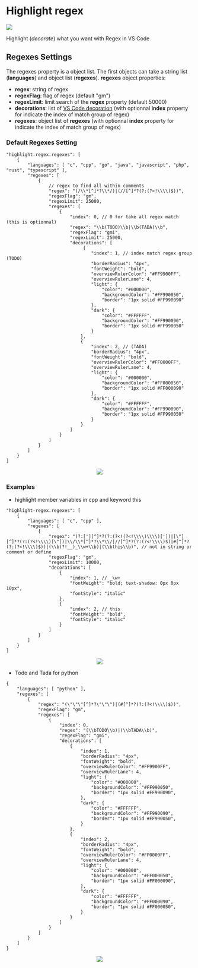 # Highlight regex
[![](https://vsmarketplacebadge.apphb.com/version/mblet.highlight-regex.svg)](https://marketplace.visualstudio.com/items?itemName=mblet.highlight-regex)

Highlight (*decorate*) what you want with Regex in VS Code

## Regexes Settings

The regexes property is a object list.
The first objects can take a string list (**languages**) and object list (**regexes**).
**regexes** object properties:
- **regex**: string of regex
- **regexFlag**: flag of regex (default "gm")
- **regexLimit**: limit search of the **regex** property (default 50000)
- **decorations**: list of [VS Code decoration](https://code.visualstudio.com/api/references/vscode-api#DecorationRenderOptions) (with optionnal **index** property for indicate the index of match group of regex)
- **regexes**: object list of **regexes** (with optionnal **index** property for indicate the index of match group of regex)

### Default Regexes Setting
```jsonc
"highlight.regex.regexes": [
    {
        "languages": [ "c", "cpp", "go", "java", "javascript", "php", "rust", "typescript" ],
        "regexes": [
            {
                // regex to find all within comments
                "regex": "(/\\*[^]*?\\*/)|(//[^]*?(?:(?<!\\\\)$))",
                "regexFlag": "gm",
                "regexLimit": 25000,
                "regexes": [
                    {
                        "index": 0, // 0 for take all regex match (this is optionnal)
                        "regex": "\\b(TODO)\\b|\\b(TADA)\\b",
                        "regexFlag": "gmi",
                        "regexLimit": 25000,
                        "decorations": [
                             {
                                "index": 1, // index match regex group (TODO)
                                "borderRadius": "4px",
                                "fontWeight": "bold",
                                "overviewRulerColor": "#FF9900FF",
                                "overviewRulerLane": 4,
                                "light": {
                                    "color": "#000000",
                                    "backgroundColor": "#FF990050",
                                    "border": "1px solid #FF990090"
                                },
                                "dark": {
                                    "color": "#FFFFFF",
                                    "backgroundColor": "#FF990090",
                                    "border": "1px solid #FF990050"
                                }
                            },
                            {
                                "index": 2, // (TADA)
                                "borderRadius": "4px",
                                "fontWeight": "bold",
                                "overviewRulerColor": "#FF0000FF",
                                "overviewRulerLane": 4,
                                "light": {
                                    "color": "#000000",
                                    "backgroundColor": "#FF000050",
                                    "border": "1px solid #FF000090"
                                },
                                "dark": {
                                    "color": "#FFFFFF",
                                    "backgroundColor": "#FF990090",
                                    "border": "1px solid #FF990050"
                                }
                            }
                        ]
                    }
                ]
            }
        ]
    }
]
```
<p align="center">
  <img src="images/settingRegexes.drawio.png" >
</p>

### Examples

- highlight member variables in cpp and keyword this
```jsonc
"highlight-regex.regexes": [
    {
        "languages": [ "c", "cpp" ],
        "regexes": [
            {
                "regex": "(?:['][^]*?(?:(?<!(?<!\\\\)\\\\)['])|[\"][^]*?(?:(?<!\\\\)[\"])|\\/\\*[^]*?\\*\\/|//[^]*?(?:(?<!\\\\)$)|#[^]*?(?:(?<!\\\\)$))|(\\b(?!__)_\\w+\\b)|(\\bthis\\b)", // not in string or comment or define
                "regexFlag": "gm",
                "regexLimit": 10000,
                "decorations": [
                    {
                        "index": 1, // _\w+
                        "fontWeight": "bold; text-shadow: 0px 0px 10px",
                        "fontStyle": "italic"
                    },
                    {
                        "index": 2, // this
                        "fontWeight": "bold",
                        "fontStyle": "italic"
                    }
                ]
            }
        ]
    }
]
```

<p align="center">
  <img src="images/memberVariableThis.drawio.png" >
</p>

- Todo and Tada for python
```jsonc
{
    "languages": [ "python" ],
    "regexes": [
        {
            "regex": "(\"\"\"[^]*?\"\"\")|(#[^]*?(?:(?<!\\\\)$))",
            "regexFlag": "gm",
            "regexes": [
                {
                    "index": 0,
                    "regex": "(\\bTODO\\b)|(\\bTADA\\b)",
                    "regexFlag": "gmi",
                    "decorations": [
                        {
                            "index": 1,
                            "borderRadius": "4px",
                            "fontWeight": "bold",
                            "overviewRulerColor": "#FF9900FF",
                            "overviewRulerLane": 4,
                            "light": {
                                "color": "#000000",
                                "backgroundColor": "#FF990050",
                                "border": "1px solid #FF990090",
                            },
                            "dark": {
                                "color": "#FFFFFF",
                                "backgroundColor": "#FF990090",
                                "border": "1px solid #FF990050",
                            }
                        },
                        {
                            "index": 2,
                            "borderRadius": "4px",
                            "fontWeight": "bold",
                            "overviewRulerColor": "#FF0000FF",
                            "overviewRulerLane": 4,
                            "light": {
                                "color": "#000000",
                                "backgroundColor": "#FF000050",
                                "border": "1px solid #FF000090",
                            },
                            "dark": {
                                "color": "#FFFFFF",
                                "backgroundColor": "#FF000090",
                                "border": "1px solid #FF000050",
                            }
                        }
                    ]
                }
            ]
        }
    ]
}
```
<p align="center">
  <img src="images/pythonTodoTada.drawio.png" >
</p>